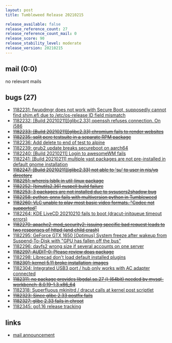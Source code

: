 ```yaml
---
layout: post
title: Tumbleweed Release 20210215

release_available: false
release_reference_count: 27
release_reference_count_mail: 0
release_score: 90
release_stability_level: moderate
release_version: 20210215
---
```


## mail (0:0)

no relevant mails

## bugs (27)

<!--more-->

- [1182231: fwupdmgr does not work with Secure Boot, supposedly cannot find shim.efi due to /etc/os-release ID field mismatch](https://bugzilla.opensuse.org/show_bug.cgi?id=1182231)
- [1182232: \[Build 20210211\]\[glibc2.33\] openssh refuses connection. On i586](https://bugzilla.opensuse.org/show_bug.cgi?id=1182232)
- ~~[1182233: \[Build 20210211\]\[glibc2.33\] chromium fails to render websites](https://bugzilla.opensuse.org/show_bug.cgi?id=1182233)~~
- ~~[1182235: split pcre testsuite in a separate RPM package](https://bugzilla.opensuse.org/show_bug.cgi?id=1182235)~~
- [1182236: Add delete to end of test to alpine](https://bugzilla.opensuse.org/show_bug.cgi?id=1182236)
- [1182239: grub2 update breaks secureboot on aarch64](https://bugzilla.opensuse.org/show_bug.cgi?id=1182239)
- [1182240: \[Build 20210211\] Login to awesomeWM fails](https://bugzilla.opensuse.org/show_bug.cgi?id=1182240)
- [1182241: \[Build 20210211\] multiple yast packages are not pre-installed in default gnome installation](https://bugzilla.opensuse.org/show_bug.cgi?id=1182241)
- ~~[1182247: \[Build 20210211\]\[glibc2.33\] not able to 'su' to user in nis/yp directory](https://bugzilla.opensuse.org/show_bug.cgi?id=1182247)~~
- ~~[1182251: whereis lsblk in util-linux package](https://bugzilla.opensuse.org/show_bug.cgi?id=1182251)~~
- ~~[1182252: \[binutils2.36\] nuspell build failure](https://bugzilla.opensuse.org/show_bug.cgi?id=1182252)~~
- ~~[1182253: 3 packages are not installed due to sysusers2shadow bug](https://bugzilla.opensuse.org/show_bug.cgi?id=1182253)~~
- ~~[1182258: python-onnx fails with multiversion python in Tumbleweed](https://bugzilla.opensuse.org/show_bug.cgi?id=1182258)~~
- ~~[1182260: VLC unable to play most basic video formats. "Codec not supported"](https://bugzilla.opensuse.org/show_bug.cgi?id=1182260)~~
- [1182264: KDE LiveCD 20210210 fails to boot (dracut-initqueue timeout errors)](https://bugzilla.opensuse.org/show_bug.cgi?id=1182264)
- ~~[1182270: apache2-mod_security2: issuing specific bad request leads to two responses of httpd (and child crash)](https://bugzilla.opensuse.org/show_bug.cgi?id=1182270)~~
- [1182295: GeForce GTX 1650 \[Optimus\] System freeze after wakeup from Suspend-To-Disk with "GPU has fallen off the bus"](https://bugzilla.opensuse.org/show_bug.cgi?id=1182295)
- [1182296: davfs2 wrong size if several accounts on one server](https://bugzilla.opensuse.org/show_bug.cgi?id=1182296)
- ~~[1182297: AUDIT-0: Please review doas package](https://bugzilla.opensuse.org/show_bug.cgi?id=1182297)~~
- [1182298: Librecad don't load default installed plugins](https://bugzilla.opensuse.org/show_bug.cgi?id=1182298)
- ~~[1182301: kernel 5.11 broke installation-images](https://bugzilla.opensuse.org/show_bug.cgi?id=1182301)~~
- [1182304: Integrated USB3 port / hub only works with AC adapter connected](https://bugzilla.opensuse.org/show_bug.cgi?id=1182304)
- ~~[1182311: no package provides libgdal.so.27 () (64bit) needed by mysql-workbench-8.0.19-1.3.x86_64](https://bugzilla.opensuse.org/show_bug.cgi?id=1182311)~~
- [1182318: Superfluous mkinitrd / dracut calls at kernel post scriptlet](https://bugzilla.opensuse.org/show_bug.cgi?id=1182318)
- ~~[1182323: Since glibc 2.33 postfix fails](https://bugzilla.opensuse.org/show_bug.cgi?id=1182323)~~
- ~~[1182327: glibc 2.33 fails in chroot](https://bugzilla.opensuse.org/show_bug.cgi?id=1182327)~~
- [1182345: go1.16 release tracking](https://bugzilla.opensuse.org/show_bug.cgi?id=1182345)



## links

- [mail announcement](https://github.com/boombatower/tumbleweed-review/issues/10)
